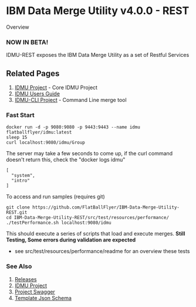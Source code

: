 # IBM Data Merge Utility v4.0.0 - REST

Overview

### NOW IN BETA!
IDMU-REST exposes the IBM Data Merge Utility as a set of Restful Services

## Related Pages
1. [IDMU Project](https://github.com/FlatBallFlyer/IBM-Data-Merge-Utility-REST) - Core IDMU Project
1. [IDMU Users Guide](https://flatballflyer.github.io/IBM-Data-Merge-Utility/USERS_GUIDE)
1. [IDMU-CLI Project](https://github.com/FlatBallFlyer/IBM-Data-Merge-Utility-CLI) - Command Line merge tool

### Fast Start
```
docker run -d -p 9080:9080 -p 9443:9443 --name idmu flatballflyer/idmu:latest
sleep 15
curl localhost:9080/idmu/Group
```
The server may take a few seconds to come up, if the curl command doesn't return this, check the "docker logs idmu"
```
[
  "system",
  "intro"
]
```
To access and run samples (requires git)
```
git clone https://github.com/FlatBallFlyer/IBM-Data-Merge-Utility-REST.git
cd IBM-Data-Merge-Utility-REST/src/test/resources/performance/
./testPerformance.sh localhost:9080/idmu
```
This should execute a series of scripts that load and execute merges. 
**Still Testing, Some errors during validation are expected**  

- see src/test/resources/performance/readme for an overview these tests

### See Also
1. [Releases](https://github.com/FlatBallFlyer/IBM-Data-Merge-Utility-REST/releases)
1. [IDMU Project](https://github.com/FlatBallFlyer/IBM-Data-Merge-Utility)
1. [Project Swagger](https://github.com/FlatBallFlyer/IBM-Data-Merge-Utility-REST/blob/master/idmu-rest.yaml)
1. [Template Json Schema](https://github.com/FlatBallFlyer/IBM-Data-Merge-Utility/blob/master/WebContent/jsonSchema/schema.template.json)

